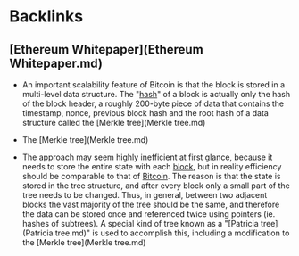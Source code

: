 
# Backlinks
## [Ethereum Whitepaper](Ethereum Whitepaper.md)
- An important scalability feature of Bitcoin is that the block is stored in a multi-level data structure. The "[hash](hash.md)" of a block is actually only the hash of the block header, a roughly 200-byte piece of data that contains the timestamp, nonce, previous block hash and the root hash of a data structure called the [Merkle tree](Merkle tree.md)

- The [Merkle tree](Merkle tree.md)

- The approach may seem highly inefficient at first glance, because it needs to store the entire state with each [block](block.md), but in reality efficiency should be comparable to that of [Bitcoin](Bitcoin.md). The reason is that the state is stored in the tree structure, and after every block only a small part of the tree needs to be changed. Thus, in general, between two adjacent blocks the vast majority of the tree should be the same, and therefore the data can be stored once and referenced twice using pointers (ie. hashes of subtrees). A special kind of tree known as a "[Patricia tree](Patricia tree.md)" is used to accomplish this, including a modification to the [Merkle tree](Merkle tree.md)

